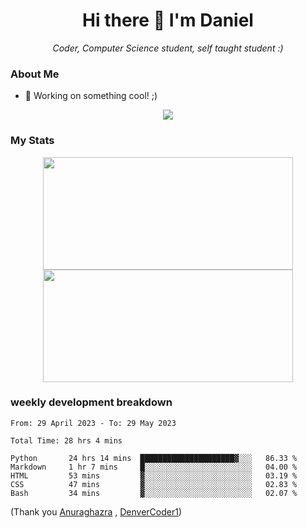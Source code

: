 <h1 align="center">Hi there 👋 I'm Daniel</h1>

<p align="center"><em>Coder, Computer Science student, self taught student :)</em></p>

### About Me

- 📝 Working on something cool! ;)

<div align="center">
<img src="https://github-readme-stats.vercel.app/api/top-langs/?username=dtisoy&layout=compact&theme=tokyonight&hide_border=true&card_width=450" />
</div>

### My Stats

<div align="center"> 
  <img height="180em" src="https://github-readme-stats.vercel.app/api?username=dtisoy&show_icons=true&hide_border=true&count_private=true&include_all_commits=true&theme=prussian&hide_stars=false" width = 400 />
   <img height="180em" src = "https://github-readme-streak-stats.herokuapp.com?user=dtisoy&theme=prussian&hide_border=true" width = 400>
</div>


[//]: <> (<img src="https://github-readme-stats.vercel.app/api/wakatime?username=dtisoy&theme=tokyonight&hide_border=true&card_width=450" /> )

### weekly development breakdown
<!--START_SECTION:waka-->

```text
From: 29 April 2023 - To: 29 May 2023

Total Time: 28 hrs 4 mins

Python       24 hrs 14 mins  █████████████████████▓░░░   86.33 %
Markdown     1 hr 7 mins     █░░░░░░░░░░░░░░░░░░░░░░░░   04.00 %
HTML         53 mins         ▓░░░░░░░░░░░░░░░░░░░░░░░░   03.19 %
CSS          47 mins         ▓░░░░░░░░░░░░░░░░░░░░░░░░   02.83 %
Bash         34 mins         ▓░░░░░░░░░░░░░░░░░░░░░░░░   02.07 %
```

<!--END_SECTION:waka-->
(Thank you <a target="_blank" href="https://github.com/anuraghazra/github-readme-stats">Anuraghazra</a> , <a target="_blank" href="https://github.com/DenverCoder1/github-readme-streak-stats">DenverCoder1</a>)
